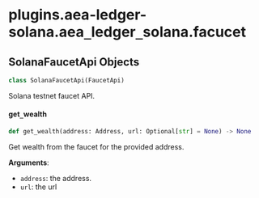 <a id="plugins.aea-ledger-solana.aea_ledger_solana.facucet"></a>

# plugins.aea-ledger-solana.aea`_`ledger`_`solana.facucet

<a id="plugins.aea-ledger-solana.aea_ledger_solana.facucet.SolanaFaucetApi"></a>

## SolanaFaucetApi Objects

```python
class SolanaFaucetApi(FaucetApi)
```

Solana testnet faucet API.

<a id="plugins.aea-ledger-solana.aea_ledger_solana.facucet.SolanaFaucetApi.get_wealth"></a>

#### get`_`wealth

```python
def get_wealth(address: Address, url: Optional[str] = None) -> None
```

Get wealth from the faucet for the provided address.

**Arguments**:

- `address`: the address.
- `url`: the url

